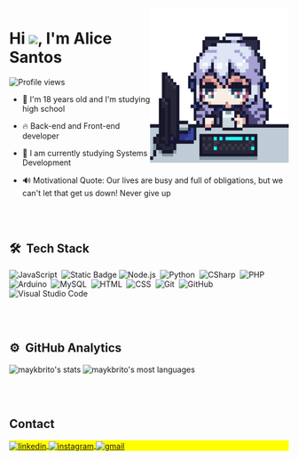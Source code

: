 <!--<img align="right" height="590px" width="320px" src="https://raw.githubusercontent.com/gist/Aliceindev/0e2885667f60d17800cb07350a4f9f38/raw/69c2bd0589a6055e24e1ee74b608c245b978f8c3/githubcard1.svg"/>-->
<img align="right" height="280px" width="250px" src="pg2.gif"/>
<h1 align="left">Hi <img src="https://raw.githubusercontent.com/kaueMarques/kaueMarques/master/hi.gif" height="30px">, I'm Alice Santos</h1>
<p align="left"> <img src="https://komarev.com/ghpvc/?username=Aliceindev&color=yellow" alt="Profile views" /> </p>


- 👩 I'm 18 years old and I'm studying high school

- 🔥 Back-end and Front-end developer

- 🔭 I am currently studying Systems Development

<!--- 🎗 Pronoun **She/her 😜**-->

- 🔊 Motivational Quote: Our lives are busy and full of obligations, but we can't let that get us down! Never give up

<!--  👨‍💻 More at [aliceindev.dev](https://aliceindev.dev)-->



<br><br>

## 🛠 &nbsp;Tech Stack

![JavaScript](https://img.shields.io/badge/-JavaScript-05122A?style=flat&logo=javascript)&nbsp;
![Static Badge](https://img.shields.io/badge/Java-05122A?style=flat&logo=coffeescript&logoColor=1572B6)
![Node.js](https://img.shields.io/badge/-Node.js-05122A?style=flat&logo=node.js)&nbsp;
![Python](https://img.shields.io/badge/-Python-05122A?style=flat&logo=python&logoColor=1572B6)&nbsp;
![CSharp](https://img.shields.io/badge/-CSharp-05122A?style=flat&logo=csharp&logoColor=1572B6)&nbsp;
![PHP](https://img.shields.io/badge/-PHP-05122A?style=flat&logo=PHP&logoColor=1572B6)&nbsp;
![Arduino](https://img.shields.io/badge/-Arduino-05122A?style=flat&logo=arduino&logoColor=1572B6)&nbsp;
![MySQL](https://img.shields.io/badge/-MySQL-05122A?style=flat&logo=mysql&logoColor=1572B6)&nbsp;
![HTML](https://img.shields.io/badge/-HTML-05122A?style=flat&logo=HTML5)&nbsp;
![CSS](https://img.shields.io/badge/-CSS-05122A?style=flat&logo=CSS3&logoColor=1572B6)&nbsp;
![Git](https://img.shields.io/badge/-Git-05122A?style=flat&logo=git)&nbsp;
![GitHub](https://img.shields.io/badge/-GitHub-05122A?style=flat&logo=github)&nbsp;
![Visual Studio Code](https://img.shields.io/badge/-Visual%20Studio%20Code-05122A?style=flat&logo=visual-studio-code&logoColor=007ACC)&nbsp;


<br><br>

## ⚙️ &nbsp;GitHub Analytics

<p align="left">
<img width="530em" src="https://github-readme-stats.vercel.app/api?username=aliceindev&show_icons=true&theme=tokyonight" alt="maykbrito's stats"/>
<img width="530em" src="https://github-readme-stats.vercel.app/api/top-langs/?username=aliceindev&layout=compact&theme=tokyonight" alt="maykbrito's most languages"/>
</p>
<!--theme=vision-friendly-dark
    theme=vision-friendly-dark-->


<br><br>

## Contact

<p align="left" style="background:yellow">
<a href="https://www.linkedin.com/in/alice-santos-588a62243/">
  <img align="center" src="https://img.shields.io/badge/-alicesantos-05122A?style=flat&logo=linkedin" alt="linkedin"/>
</a>
<a href="https://www.instagram.com/alicee_sb1/" target="_blank">
 <img align="center" src="https://img.shields.io/badge/-alice_sb1-05122A?style=flat&logo=instagram" alt="instagram"/>
</a>
<a href= "mailto: alicesantoss0805@gmail.com">
 <img align="center" src="https://img.shields.io/badge/-Gmail-05122A?style=flat&logo=gmail&logoColor=1572B6" alt="gmail"/>
</a>
</p>

<!--<img align="center" src="jujutsu.gif"/>-->
